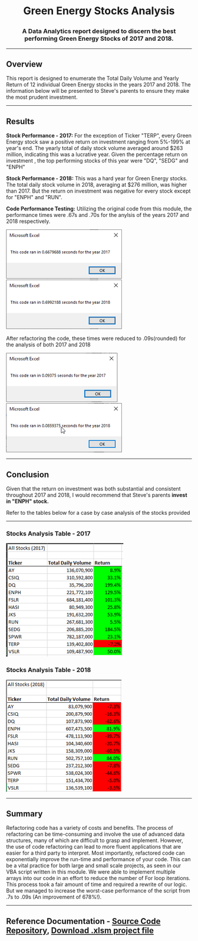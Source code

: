 # **<p align="center">Green Energy Stocks Analysis</p>**

### **<p align="center">A Data Analytics report designed to discern the best performing Green Energy Stocks of 2017 and 2018.</p>**

---
## Overview
This report is designed to enumerate the Total Daily Volume and Yearly Return of 12 individual Green Energy stocks in the years 2017 and 2018. The information below will be presented to Steve's parents to ensure they make the most prudent investment.

---
## Results
**Stock Performance - 2017:** For the exception of Ticker "TERP", every Green Energy stock saw a positive return on investment ranging from 5%-199% at year's end. The yearly total of daily stock volume averaged around $263 million, indicating this was a lucrative year. Given the percentage return on investment , the top performing stocks of this year were "DQ", "SEDG" and "ENPH"

**Stock Performance - 2018:** This was a hard year for Green Energy stocks. The total daily stock volume in 2018, averaging at $276 million, was higher than 2017. But the return on investment was negative for every stock except for "ENPH" and "RUN".

**Code Performance Testing:** Utilizing the original code from this module, the performance times were .67s and .70s for the anylsis of the years 2017 and 2018 respectively.

![Original Code 2017](https://github.com/Jamesrx33/stock-analysis/blob/main/Resources/VBA_Challenge_2017_Original_Code.png?raw=true) ![Original Code 2018](https://github.com/Jamesrx33/stock-analysis/blob/main/Resources/VBA_Challenge_2018_Original_Code.png?raw=true)

After refactoring the code, these times were reduced to .09s(rounded) for the analysis of both 2017 and 2018

![Refactored Code 2017](https://github.com/Jamesrx33/stock-analysis/blob/main/Resources/VBA_Challenge_2017.png?raw=true) ![Refactored Code 2018](https://github.com/Jamesrx33/stock-analysis/blob/main/Resources/VBA_Challenge_2018.png?raw=true)

---
## Conclusion
Given that the return on investment was both substantial and consistent throughout 2017 and 2018, I would recommend that Steve's parents **invest in "ENPH" stock.**

Refer to the tables below for a case by case analysis of the stocks provided

---
### Stocks Analysis Table - 2017
![Analysis_Table_2017](https://github.com/Jamesrx33/stock-analysis/blob/main/Resources/Analysis_Table_2017.png?raw=true)

### Stocks Analysis Table - 2018
![Analysis_Table_2018](https://github.com/Jamesrx33/stock-analysis/blob/main/Resources/Analysis_Table_2018.png?raw=true)

---
## Summary
Refactoring code has a variety of costs and benefits. The process of refactoring can be time-consuming and involve the use of advanced data structures, many of which are difficult to grasp and implement. However, the use of code refactoring can lead to more fluent applications that are easier for a third party to interpret. Most importantly, refactored code can exponentially improve the run-time and performance of your code. This can be a vital practice for both large and small scale projects, as seen in our VBA script written in this module. We were able to implement multiple arrays into our code in an effort to reduce the number of For loop iterations. This process took a fair amount of time and required a rewrite of our logic. But we managed to increase the worst-case performance of the script from .7s to .09s (An improvement of 678%!).

---
## Reference Documentation - [Source Code Repository](https://github.com/Jamesrx33/stock-analysis), [Download .xlsm project file](https://github.com/Jamesrx33/stock-analysis/raw/main/VBA_Challenge.xlsm)
